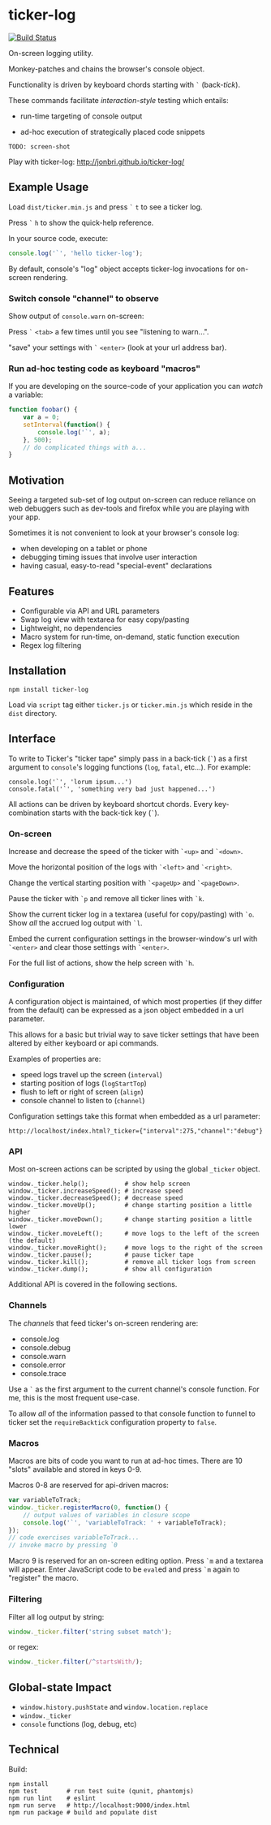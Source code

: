 # ticker-log

[![Build Status](https://travis-ci.org/jonbri/ticker-log.svg?branch=master)](https://travis-ci.org/jonbri/ticker-log)

On-screen logging utility.

Monkey-patches and chains the browser's console object.

Functionality is driven by keyboard chords starting with ``` ` ``` (back-*tick*).

These commands facilitate *interaction-style* testing which entails:

* run-time targeting of console output

* ad-hoc execution of strategically placed code snippets

```
TODO: screen-shot
```

Play with ticker-log: http://jonbri.github.io/ticker-log/

## Example Usage

Load `dist/ticker.min.js` and press ``` ` ``` `t` to see a ticker log.

Press ``` ` ``` `h` to show the quick-help reference.

In your source code, execute:

```js
console.log('`', 'hello ticker-log');
```

By default, console's "log" object accepts ticker-log invocations for on-screen rendering.

### Switch console "channel" to observe

Show output of `console.warn` on-screen:

Press ``` ` ``` `<tab>` a few times until you see "listening to warn...".

"save" your settings with ``` ` ``` `<enter>` (look at your url address bar).

### Run ad-hoc testing code as keyboard "macros"

If you are developing on the source-code of your application you can *watch* a variable:

```js
function foobar() {
    var a = 0;
    setInterval(function() {
        console.log('`', a);
    }, 500);
    // do complicated things with a...
}
```

## Motivation

Seeing a targeted sub-set of log output on-screen can reduce reliance on web debuggers such as dev-tools and firefox while you are playing with your app.

Sometimes it is not convenient to look at your browser's console log:
* when developing on a tablet or phone
* debugging timing issues that involve user interaction
* having casual, easy-to-read "special-event" declarations

## Features

* Configurable via API and URL parameters
* Swap log view with textarea for easy copy/pasting
* Lightweight, no dependencies
* Macro system for run-time, on-demand, static function execution
* Regex log filtering

## Installation

```shell
npm install ticker-log
```

Load via `script` tag either `ticker.js` or `ticker.min.js` which reside in the `dist` directory.

## Interface
To write to Ticker's "ticker tape" simply pass in a back-tick (`` ` ``) as a first argument to `console`'s logging functions (`log`, `fatal`, etc...).
For example:

    console.log('`', 'lorum ipsum...')
    console.fatal('`', 'something very bad just happened...')

All actions can be driven by keyboard shortcut chords. Every key-combination starts with the back-tick key (`` ` ``).

### On-screen
Increase and decrease the speed of the ticker with `` `<up> `` and `` `<down> ``.

Move the horizontal position of the logs with `` `<left> `` and `` `<right> ``.

Change the vertical starting position with `` `<pageUp> `` and `` `<pageDown> ``.

Pause the ticker with `` `p `` and remove all ticker lines with `` `k ``.

Show the current ticker log in a textarea (useful for copy/pasting) with `` `o ``. Show _all_ the accrued log output with `` `l ``.

Embed the current configuration settings in the browser-window's url with `` `<enter> `` and clear those settings with `` `<enter> ``.

For the full list of actions, show the help screen with `` `h ``.

### Configuration

A configuration object is maintained, of which most properties (if they differ from the default) can be expressed as a json object embedded in a url parameter.

This allows for a basic but trivial way to save ticker settings that have been altered by either keyboard or api commands.

Examples of properties are:
* speed logs travel up the screen (`interval`)
* starting position of logs (`logStartTop`)
* flush to left or right of screen (`align`)
* console channel to listen to (`channel`)

Configuration settings take this format when embedded as a url parameter:

```
http://localhost/index.html?_ticker={"interval":275,"channel":"debug"}
```

### API
Most on-screen actions can be scripted by using the global `_ticker` object.

```
window._ticker.help();          # show help screen
window._ticker.increaseSpeed(); # increase speed
window._ticker.decreaseSpeed(); # decrease speed
window._ticker.moveUp();        # change starting position a little higher
window._ticker.moveDown();      # change starting position a little lower
window._ticker.moveLeft();      # move logs to the left of the screen (the default)
window._ticker.moveRight();     # move logs to the right of the screen
window._ticker.pause();         # pause ticker tape
window._ticker.kill();          # remove all ticker logs from screen
window._ticker.dump();          # show all configuration
```

Additional API is covered in the following sections.

### Channels
The *channels* that feed ticker's on-screen rendering are:
* console.log
* console.debug
* console.warn
* console.error
* console.trace

Use a ``` ` ``` as the first argument to the current channel's console function. For me, this is the most frequent use-case.

To allow *all* of the information passed to that console function to funnel to ticker set the `requireBacktick` configuration property to `false`.

### Macros
Macros are bits of code you want to run at ad-hoc times. There are 10 "slots" available and stored in keys 0-9.

Macros 0-8 are reserved for api-driven macros:

```js
var variableToTrack;
window._ticker.registerMacro(0, function() {
    // output values of variables in closure scope
    console.log('`', 'variableToTrack: ' + variableToTrack);
});
// code exercises variableToTrack...
// invoke macro by pressing `0
```

Macro 9 is reserved for an on-screen editing option. Press `` `m `` and a textarea will appear. Enter JavaScript code to be `eval`ed and press `` `m `` again to "register" the macro.

### Filtering
Filter all log output by string:

```js
window._ticker.filter('string subset match');
```

or regex:

```js
window._ticker.filter(/^startsWith/);
```

## Global-state Impact

* `window.history.pushState` and `window.location.replace`
* `window._ticker`
* `console` functions (log, debug, etc)


## Technical
Build:

```shell
npm install
npm test        # run test suite (qunit, phantomjs)
npm run lint    # eslint
npm run serve   # http://localhost:9000/index.html
npm run package # build and populate dist
```
